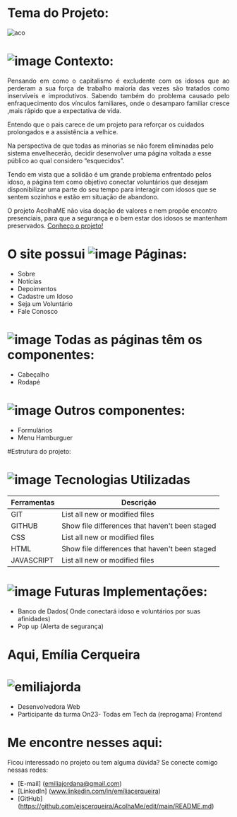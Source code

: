<h1 whidth="50">Tema do Projeto:</h1>

![aco](https://github.com/ejscerqueira/AcolhaMe/assets/61998637/802d01cc-13de-4ccd-b3eb-545a0f42ab9e)



# ![image](https://github.com/ejscerqueira/final-/assets/61998637/69b77b2d-6079-426a-98aa-710ef7ca7ca9) Contexto: 
<p align="justify">Pensando em como o capitalismo é excludente com os idosos que ao perderam a sua força de trabalho maioria das vezes são tratados como inservíveis e improdutivos.
Sabendo também do problema causado pelo enfraquecimento dos vínculos familiares, onde o desamparo familiar cresce ,mais rápido que a expectativa de vida.<p>
<p>Entendo que o pais carece de um projeto para reforçar os cuidados prolongados e a assistência a velhice.</p>
<p>Na perspectiva de que todas as minorias se não forem eliminadas pelo sistema envelhecerão, decidir desenvolver uma página voltada a esse público ao qual considero “esquecidos”.</p>
<p>Tendo em vista que a solidão é um grande problema enfrentado pelos idoso, a página tem como objetivo conectar voluntários que desejam disponibilizar uma parte do seu tempo para interagir com idosos que se sentem sozinhos e estão em situação de abandono.</p>
O projeto AcolhaME não visa doação de valores e nem propõe encontro presenciais, para que a segurança e o bem estar dos idosos se mantenham preservados.
 <a href="https://avovo.com.br/eletronicos-e-a-tecnologia-ajudam-a-terceira-idade/" target="_blank" class="noticias-link">Conheço o projeto!</a></p>


 # O site possui ![image](https://github.com/ejscerqueira/final-/assets/61998637/4ff42989-f04f-4f81-960a-7d3d537f1556) Páginas: 

-	Sobre
- Notícias
- Depoimentos
-	Cadastre um Idoso
- Seja um Voluntário 
-	Fale Conosco

# ![image](https://github.com/ejscerqueira/final-/assets/61998637/a101bf88-58f5-4411-bc49-029f4bff872a) Todas as páginas têm os componentes:

- Cabeçalho 
- Rodapé



# ![image](https://github.com/ejscerqueira/final-/assets/61998637/fc56f28c-a798-458b-9b0b-3e9d0ef6ea51) Outros componentes:

- Formulários
- Menu Hamburguer

#Estrutura do projeto:


# ![image](https://github.com/ejscerqueira/final-/assets/61998637/f761f362-ffac-4bfb-b654-90b76c2994ce) Tecnologias Utilizadas

| Ferramentas| Descrição |
| --- | --- |
|GIT | List all new or modified files |
|GITHUB | Show file differences that haven't been staged |
|CSS| List all new or modified files |
|HTML| Show file differences that haven't been staged |
|JAVASCRIPT | List all new or modified files |


# ![image](https://github.com/ejscerqueira/final-/assets/61998637/56a61fce-b6bb-4cb7-bd62-90d4240334ac) Futuras Implementações:
-	Banco de Dados( Onde conectará idoso e voluntários por suas afinidades)
-	Pop up (Alerta de segurança)


# Aqui, Emília Cerqueira 
# ![emiliajorda](https://github.com/ejscerqueira/final-/assets/61998637/f41584c1-0204-4fb1-8843-e0272e852584)


-	Desenvolvedora Web
-	Participante da turma On23- Todas em Tech da (reprogama) Frontend

 # Me encontre nesses aqui:

Ficou interessado no projeto ou tem alguma dúvida? Se conecte comigo nessas redes:

- [E-mail]
  (emiliajordana@gmail.com)
- [LinkedIn]
  (www.linkedin.com/in/emíliacerqueira)
- [GitHub]
  (https://github.com/ejscerqueira/AcolhaMe/edit/main/README.md)




















